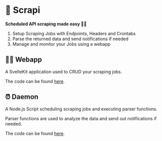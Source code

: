 # 👀 Scrapi

**Scheduled API scraping made easy 🤙🏼**

1. Setup Scraping Jobs with Endpoints, Headers and Crontabs
2. Parse the returned data and send notifications if needed
3. Manage and monitor your Jobs using a webapp

## 👨‍💻 Webapp

A SvelteKit application used to CRUD your scraping jobs.

The code can be found [here](https://github.com/redii/scrapi/tree/main/webapp).

## ⏰ Daemon

A Node.js Script scheduling scraping jobs and executing parser functions.

Parser functions are used to analyze the data and send out notifications if needed.

The code can be found [here](https://github.com/redii/scrapi/tree/main/webapp).
